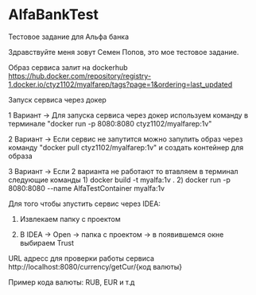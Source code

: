 # AlfaBankTest
Тестовое задание для Альфа банка

Здравствуйте меня зовут Семен Попов, это мое тестовое задание.

Образ сервиса залит на dockerhub https://hub.docker.com/repository/registry-1.docker.io/ctyz1102/myalfarep/tags?page=1&ordering=last_updated

Запуск сервиса через докер

1 Вариант -> Для запуска сервиса через докер используем команду в терминале "docker run -p 8080:8080 ctyz1102/myalfarep:1v"

2 Вариант -> Если сервис не запутится можно запулить образ через команду "docker pull ctyz1102/myalfarep:1v" и создать контейнер для образа

3 Вариант -> Если 2 варианта не работают то втавляем в терминал следующие команды 1)  docker build -t myalfa:1v . 2) docker run -p 8080:8080 --name AlfaTestContainer myalfa:1v

Для того чтобы зпустить сервис через IDEA:

1) Извлекаем папку с проектом

2) В IDEA -> Open -> папка с проектом -> в появившемся окне выбираем Trust


URL адресс для проверки работы сервиса 
http://localhost:8080/currency/getCur/{код валюты}

Пример кода валюты: RUB, EUR и т.д
